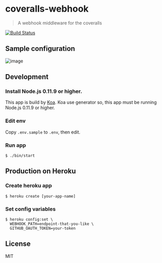# coveralls-webhook

>A webhook middleware for the coveralls

[![Build Status](https://secure.travis-ci.org/banyan/coveralls-webhook.png?branch=master)](http://travis-ci.org/banyan/coveralls-webhook)

## Sample configuration

![image](http://i.imgur.com/rk2i3J2.png)

## Development

### Install Node.js 0.11.9 or higher.

This app is build by [Koa](https://github.com/koajs/koa).
Koa use generator so, this app must be running Node.js 0.11.9 or higher.

### Edit env

Copy `.env.sample` to `.env`, then edit.

### Run app

```
$ ./bin/start
```

## Production on Heroku

### Create heroku app

```
$ heroku create [your-app-name]
```

### Set config variables

```
$ heroku config:set \
  WEBHOOK_PATH=endpoint-that-you-like \
  GITHUB_OAUTH_TOKEN=your-token
```

## License

MIT

